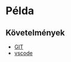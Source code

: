 # Példa

## Követelmények

- [GIT](https://git-scm.com/)
- [vscode](https://code.visualstudio.com/)
